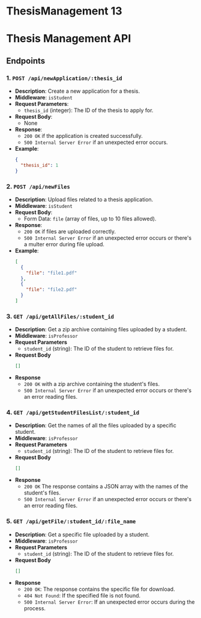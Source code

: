 # ThesisManagement 13

# Thesis Management API

## Endpoints

### 1. `POST /api/newApplication/:thesis_id`

- **Description**: Create a new application for a thesis.
- **Middleware**: `isStudent`
- **Request Parameters**:
  - `thesis_id` (integer): The ID of the thesis to apply for.
- **Request Body**:
  - None
- **Response**:
  - `200 OK` if the application is created successfully.
  - `500 Internal Server Error` if an unexpected error occurs.
- **Example**:
  ```json
  {
    "thesis_id": 1
  }
  ```

### 2. `POST /api/newFiles`

- **Description**: Upload files related to a thesis application.
- **Middleware**: `isStudent`
- **Request Body**:
  - Form Data: `file` (array of files, up to 10 files allowed).
- **Response**:
  - `200 OK` if files are uploaded correctly.
  - `500 Internal Server Error` if an unexpected error occurs or there's a multer error during file upload.
- **Example**:
  ```json
  [
    {
      "file": "file1.pdf"
    },
    {
      "file": "file2.pdf"
    }
  ]
  ```

### 3. `GET /api/getAllFiles/:student_id`

- **Description**: Get a zip archive containing files uploaded by a student.
- **Middleware**: `isProfessor`
- **Request Parameters**
  - `student_id` (string): The ID of the student to retrieve files for.
- **Request Body**
  ```json
  []
  ```
- **Response**
  - `200 OK` with a zip archive containing the student's files.
  - `500 Internal Server Error` if an unexpected error occurs or there's an error reading files.


### 4. `GET /api/getStudentFilesList/:student_id`

- **Description**: Get the names of all the files uploaded by a specific student.
- **Middleware**: `isProfessor`
- **Request Parameters**
  - `student_id` (string): The ID of the student to retrieve files for.
- **Request Body**
  ```json
  []
  ```
- **Response**
  - `200 OK` The response contains a JSON array with the names of the student's files.
  - `500 Internal Server Error` if an unexpected error occurs or there's an error reading files.


### 5. `GET /api/getFile/:student_id/:file_name`

- **Description**: Get a specific file uploaded by a student.
- **Middleware**: `isProfessor`
- **Request Parameters**
  - `student_id` (string): The ID of the student to retrieve files for.
- **Request Body**
  ```json
  []
  ```
- **Response**
    - `200 OK`: The response contains the specific file for download.
    - `404 Not Found`: If the specified file is not found.
    - `500 Internal Server Error`: If an unexpected error occurs during the process.

